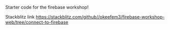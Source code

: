 Starter code for the firebase workshop!

Stackblitz link
https://stackblitz.com/github//okeefem3/firebase-workshop-web/tree/connect-to-firebase
